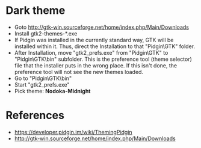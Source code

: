 # Dark theme
* Goto http://gtk-win.sourceforge.net/home/index.php/Main/Downloads
* Install gtk2-themes-*.exe
* If Pidgin was installed in the currently standard way, GTK will be installed within it. Thus, direct the Installation to that "Pidgin\GTK" folder.
* After Installation, move "gtk2_prefs.exe" from "Pidgin\GTK" to "Pidgin\GTK\bin" subfolder. This is the preference tool (theme selector) file that the installer puts in the wrong place. If this isn't done, the preference tool will not see the new themes loaded.
* Go to "Pidgin\GTK\bin"
* Start "gtk2_prefs.exe"
* Pick theme: **Nodoka-Midnight**

# References
* https://developer.pidgin.im/wiki/ThemingPidgin
* http://gtk-win.sourceforge.net/home/index.php/Main/Downloads
